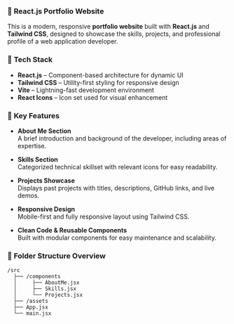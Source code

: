 ### 💼 **React.js Portfolio Website**

This is a modern, responsive **portfolio website** built with **React.js** and **Tailwind CSS**, designed to showcase the skills, projects, and professional profile of a web application developer.

### 🔧 **Tech Stack**
- **React.js** – Component-based architecture for dynamic UI
- **Tailwind CSS** – Utility-first styling for responsive design
- **Vite** – Lightning-fast development environment
- **React Icons** – Icon set used for visual enhancement

### 🚀 **Key Features**

- **About Me Section**  
  A brief introduction and background of the developer, including areas of expertise.

- **Skills Section**  
  Categorized technical skillset with relevant icons for easy readability.

- **Projects Showcase**  
  Displays past projects with titles, descriptions, GitHub links, and live demos.

- **Responsive Design**  
  Mobile-first and fully responsive layout using Tailwind CSS.

- **Clean Code & Reusable Components**  
  Built with modular components for easy maintenance and scalability.

### 📁 **Folder Structure Overview**
```
/src
  ├── /components
  │     ├── AboutMe.jsx
  │     ├── Skills.jsx
  │     └── Projects.jsx
  ├── /assets
  ├── App.jsx
  └── main.jsx

